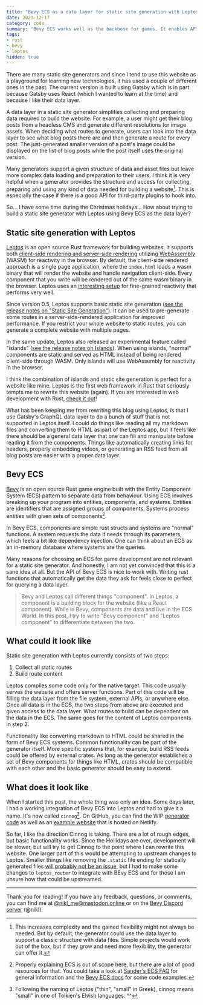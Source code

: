 ```yaml
---
title: "Bevy ECS as a data layer for static site generation with Leptos"
date: 2023-12-17
category: code
summary: "Bevy ECS works well as the backbone for games. It enables APIs in Bevy that I think would be awesome to have in the data layer of a static site generator."
tags:
- rust
- bevy
- leptos
hidden: true
---
```


There are many static site generators and since I tend to use this website as a playground for learning new technologies, it has used a couple of different ones in the past. The current version is built using Gatsby which is in part because Gatsby uses React (which I wanted to learn at the time) and because I like their data layer.

A data layer in a static site generator simplifies collecting and preparing data required to build the website. For example, a user might get their blog posts from a headless CMS and generate different resolutions for image assets. When deciding what routes to generate, users can look into the data layer to see what blog posts there are and then generate a route for every post. The just-generated smaller version of a post's image could be displayed on the list of blog posts while the post itself uses the original version.

Many generators support a given structure of data and asset files but leave more complex data loading and preparation to their users. I think it is very helpful when a generator provides the structure and access for collecting, preparing and using any kind of data needed for building a website[^1]. This is especially the case if there is a good API for third-party plugins to hook into.

So... I have some time during the Christmas holidays... How about trying to build a static site generator with Leptos using Bevy ECS as the data layer?

## Static site generation with Leptos

[Leptos][leptos] is an open source Rust framework for building websites. It supports both [client-side rendering and server-side rendering][leptos_get_started] utilizing [WebAssembly][wasm] (WASM) for reactivity in the browser. By default, the client-side rendered approach is a single page application, where the `index.html` loads a wasm binary that will render the website and handle navigation client-side. Every component that you write will be rendered out of the same wasm binary in the browser. Leptos uses an [interesting setup][leptos_auto_dependency_tracking] for fine-grained reactivity that performs very well.

Since version 0.5, Leptos supports basic static site generation ([see the release notes on "Static Site Generation"][leptos_0_5]). It can be used to pre-generate some routes in a server-side-rendered application for improved performance. If you restrict your whole website to static routes, you can generate a complete website with multiple pages.

In the same update, Leptos also released an experimental feature called "islands" ([see the release notes on Islands][leptos_0_5]). When using islands, "normal" components are static and served as HTML instead of being rendered client-side through WASM. Only islands will use WebAssembly for reactivity in the browser.

I think the combination of islands and static site generation is perfect for a website like mine. Leptos is the first web framework in Rust that seriously tempts me to rewrite this website (again). If you are interested in web development with Rust, [check it out][leptos_get_started]!

What has been keeping me from rewriting this blog using Leptos, is that I use Gatsby's GraphQL data layer to do a bunch of stuff that is not supported in Leptos itself. I could do things like reading all my markdown files and converting them to HTML as part of the Leptos app, but it feels like there should be a general data layer that one can fill and manipulate before reading it from the components. Things like automatically creating links for headers, properly embedding videos, or generating an RSS feed from all blog posts are easier with a proper data layer.

## Bevy ECS

[Bevy][bevy] is an open source Rust game engine built with the Entity Component System (ECS) pattern to separate data from behaviour. Using ECS involves breaking up your program into entities, components, and systems. Entities are identifiers that are assigned groups of components. Systems process entities with given sets of components[^2].

In Bevy ECS, components are simple rust structs and systems are "normal" functions. A system requests the data it needs through its parameters, which feels a bit like dependency injection. One can think about an ECS as an in-memory database where systems are the queries.

Many reasons for choosing an ECS for game development are not relevant for a static site generator. And honestly, I am not yet convinced that this is a sane idea at all. But the API of Bevy ECS is nice to work with. Writing rust functions that automatically get the data they ask for feels close to perfect for querying a data layer.

> Bevy and Leptos call different things "component". In Leptos, a component is a building block for the website (like a React component). While in Bevy, components are data and live in the ECS World. In this post, I try to write "Bevy component" and "Leptos component" to differentiate between the two.

## What could it look like

Static site generation with Leptos currently consists of two steps:

1. Collect all static routes
2. Build route content

Leptos compiles some code only for the native target. This code usually serves the website and offers server functions. Part of this code will be filling the data layer from the file system, external APIs, or anywhere else. Once all data is in the ECS, the two steps from above are executed and given access to the data layer. What routes to build can be dependent on the data in the ECS. The same goes for the content of Leptos components in step 2.

Functionality like converting markdown to HTML could be shared in the form of Bevy ECS systems. Common functionality can be part of the generator itself. More specific systems that, for example, build RSS feeds could be offered by external crates. As long as the generator establishes a set of Bevy components for things like HTML, crates should be compatible with each other and the basic generator should be easy to extend. 

## What does it look like

When I started this post, the whole thing was only an idea. Some days later, I had a working integration of Bevy ECS into Leptos and had to give it a name. It's now called `cinnog`[^3]. On GitHub, you can find the WIP [generator code][cinnog] as well as an [example website][cinnog_example] that is hosted on Netlify.

So far, I like the direction Cinnog is taking. There are a lot of rough edges, but basic functionality works. Since the Hollidays are over, development will be slower, but will try to get Cinnog to the point where I can rewrite this website. One larger part of this would be attempting to upstream changes to Leptos. Smaller things like removing the `.static` file ending for statically generated files [will probably not be an issue][remove_static], but I had to make some changes to `leptos_router` to integrate with BEvy ECS and for those I am unsure how that could be upstreamed.

---

Thank you for reading! If you have any feedback, questions, or comments, you can find me at [@nikl_me@mastodon.online ][mastodon] or on the [Bevy Discord server][bevy_discord] (@nikl).

[^1]: This increases complexity and the gained flexibility might not always be needed. But by default, the generator could use the data layer to support a classic structure with data files. Simple projects would work out of the box, but if they grow and need more flexibility, the generator can offer it.
[^2]: Properly explaining ECS is out of scope here, but there are a lot of good resources for that. You could take a look at [Sander's ECS FAQ][sander_ecs_faq] for general information and the [Bevy ECS docs][bevy_ecs_readme] for some code examples.
[^3]: Following the naming of Leptos ("thin", "small" in Greek), cinnog means "small" in one of Tolkien's Elvish languages. ^^

[bevy]: https://bevyengine.org/
[leptos]: https://leptos.dev/
[leptos_0_5]: https://github.com/leptos-rs/leptos/releases/tag/v0.5.0
[leptos_auto_dependency_tracking]: https://book.leptos.dev/reactivity/14_create_effect.html#autotracking-and-dynamic-dependencies
[wasm]: https://webassembly.org/
[leptos_get_started]: https://book.leptos.dev/getting_started/index.html
[mastodon]: https://mastodon.online/@nikl_me
[bevy_discord]: https://discord.gg/bevy
[cinnog]: https://github.com/NiklasEi/cinnog
[cinnog_example]: https://github.com/NiklasEi/cinnog_example
[sander_ecs_faq]: https://github.com/SanderMertens/ecs-faq
[bevy_ecs_readme]: https://docs.rs/bevy_ecs/latest/bevy_ecs/
[remove_static]: https://github.com/leptos-rs/leptos/issues/1594#issuecomment-1845939151
